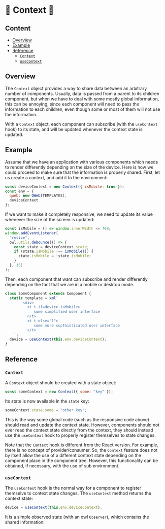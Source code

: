 # 🦉 Context 🦉

## Content

- [Overview](#overview)
- [Example](#example)
- [Reference](#reference)
  - [`Context`](#context)
  - [`useContext`](#usecontext)

## Overview

The `Context` object provides a way to share data between an arbitrary number
of components. Usually, data is passed from a parent to its children component,
but when we have to deal with some mostly global information, this can be
annoying, since each component will need to pass the information to each children,
even though some or most of them will not use the information.

With a `Context` object, each component can subscribe (with the `useContext` hook)
to its state, and will be updated whenever the context state is updated.

## Example

Assume that we have an application with various components which needs to render
differently depending on the size of the device. Here is how we could proceed
to make sure that the information is properly shared. First, let us create a
context, and add it to the environment:

```js
const deviceContext = new Context({ isMobile: true });
const env = {
  qweb: new QWeb(TEMPLATES),
  deviceContext
};
```

If we want to make it completely responsive, we need to update its value whenever
the size of the screen is updated:

```js
const isMobile = () => window.innerWidth <= 768;
window.addEventListener(
  "resize",
  owl.utils.debounce(() => {
    const state = deviceContext.state;
    if (state.isMobile !== isMobile()) {
      state.isMobile = !state.isMobile;
    }
  }, 15)
);
```

Then, each component that want can subscribe and render differently depending on the
fact that we are in a mobile or desktop mode.

```js
class SomeComponent extends Component {
  static template = xml`
        <div>
          <t t-if=device.isMobile>
             some simplified user interface
          </t>
          <t t-else="1">
             some more sopthisticated user interface
          </t>
    `;
  device = useContext(this.env.deviceContext);
}
```

## Reference

### `Context`

A `Context` object should be created with a state object:

```js
const someContext = new Context({ some: "key" });
```

Its state is now available in the `state` key:

```js
someContext.state.some = "other key";
```

This is the way some global code (such as the responsive code above) should
read and update the context state. However, components should not ever read the
context state directly from the context, they should instead use the `useContext`
hook to properly register themselves to state changes.

Note that the `Context` hook is different from the React version. For example,
there is no concept of provider/consumer. So, the `Context` feature does not
by itself allow the use of a different context state depending on the component
place in the component tree. However, this functionality can be obtained, if
necessary, with the use of sub environment.

### `useContext`

The `useContext` hook is the normal way for a component to register themselve
to context state changes. The `useContext` method returns the context state:

```js
device = useContext(this.env.deviceContext);
```

It is a simple observed state (with an owl `Observer`), which contains the shared
information.
